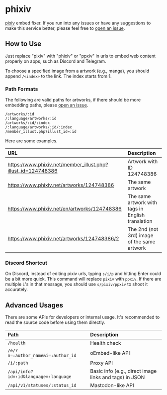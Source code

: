 # phixiv

[pixiv](https://www.pixiv.net/) embed fixer. If you run into any issues or have any suggestions to make this service better, please feel free to [open an issue](https://github.com/thelaao/phixiv/issues/new).

## How to Use

Just replace "pixiv" with "phixiv" or "ppxiv" in urls to embed web content properly on apps, such as Discord and Telegram.

To choose a specified image from a artwork (e.g., manga), you should append `/<index>` to the link. The index starts from 1.

### Path Formats

The following are valid paths for artworks, if there should be more embedding paths, please [open an issue](https://github.com/thelaao/phixiv/issues/new).

```text
/artworks/:id
/:language/artworks/:id
/artworks/:id/:index
/:language/artworks/:id/:index
/member_illust.php?illust_id=:id
```

Here are some examples.

| URL | Description |
|:- |:- |
| https://www.phixiv.net/member_illust.php?illust_id=124748386 | Artwork with ID 124748386 |
| https://www.phixiv.net/artworks/124748386 | The same artwork |
| https://www.phixiv.net/en/artworks/124748386 | The same artwork with tags in English translation |
| https://www.phixiv.net/artworks/124748386/2 | The 2nd (not 3rd) image of the same artwork |

### Discord Shortcut

On Discord, instead of editing pixiv urls, typing `s/i/p` and hitting Enter could be a bit more quick. This command will replace `pixiv` with `ppxiv`. If there are multiple `i`'s in that message, you should use `s/pixiv/ppxiv` to shoot it accurately.

## Advanced Usages

There are some APIs for developers or internal usage. It's recommended to read the source code before using them directly.

| Path | Description |
|:- |:- |
| `/health` | Health check |
| `/e/?n=:author_name&i=:author_id` | oEmbed-like API |
| `/i/:path` | Proxy API |
| `/api/info?id=:id&language=:language` | Basic info (e.g., direct image links and tags) in JSON |
| `/api/v1/statuses/:status_id` | Mastodon-like API |

